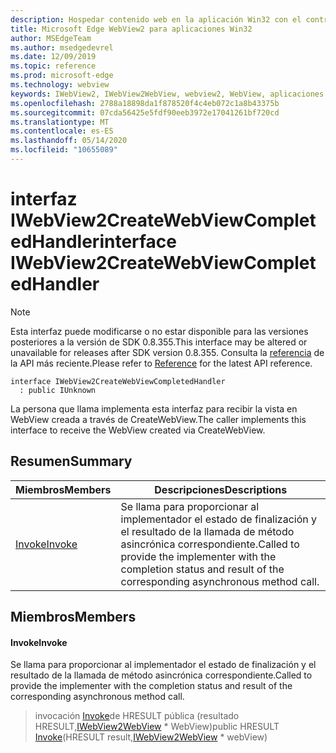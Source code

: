```yaml
---
description: Hospedar contenido web en la aplicación Win32 con el control Microsoft Edge WebView2
title: Microsoft Edge WebView2 para aplicaciones Win32
author: MSEdgeTeam
ms.author: msedgedevrel
ms.date: 12/09/2019
ms.topic: reference
ms.prod: microsoft-edge
ms.technology: webview
keywords: IWebView2, IWebView2WebView, webview2, WebView, aplicaciones Win32, Win32, Edge
ms.openlocfilehash: 2788a18898da1f878520f4c4eb072c1a8b43375b
ms.sourcegitcommit: 07cda56425e5fdf90eeb3972e17041261bf720cd
ms.translationtype: MT
ms.contentlocale: es-ES
ms.lasthandoff: 05/14/2020
ms.locfileid: "10655089"
---
```

# <span data-ttu-id="53293-104">interfaz IWebView2CreateWebViewCompletedHandler</span><span class="sxs-lookup"><span data-stu-id="53293-104">interface IWebView2CreateWebViewCompletedHandler</span></span> 

> [!NOTE]
> <span data-ttu-id="53293-105">Esta interfaz puede modificarse o no estar disponible para las versiones posteriores a la versión de SDK 0.8.355.</span><span class="sxs-lookup"><span data-stu-id="53293-105">This interface may be altered or unavailable for releases after SDK version 0.8.355.</span></span> <span data-ttu-id="53293-106">Consulta la [referencia](../../../webview2-api-reference.md) de la API más reciente.</span><span class="sxs-lookup"><span data-stu-id="53293-106">Please refer to [Reference](../../../webview2-api-reference.md) for the latest API reference.</span></span>

```
interface IWebView2CreateWebViewCompletedHandler
  : public IUnknown
```

<span data-ttu-id="53293-107">La persona que llama implementa esta interfaz para recibir la vista en WebView creada a través de CreateWebView.</span><span class="sxs-lookup"><span data-stu-id="53293-107">The caller implements this interface to receive the WebView created via CreateWebView.</span></span>

## <span data-ttu-id="53293-108">Resumen</span><span class="sxs-lookup"><span data-stu-id="53293-108">Summary</span></span>

 <span data-ttu-id="53293-109">Miembros</span><span class="sxs-lookup"><span data-stu-id="53293-109">Members</span></span>                        | <span data-ttu-id="53293-110">Descripciones</span><span class="sxs-lookup"><span data-stu-id="53293-110">Descriptions</span></span>
--------------------------------|---------------------------------------------
[<span data-ttu-id="53293-111">Invoke</span><span class="sxs-lookup"><span data-stu-id="53293-111">Invoke</span></span>](#invoke) | <span data-ttu-id="53293-112">Se llama para proporcionar al implementador el estado de finalización y el resultado de la llamada de método asincrónica correspondiente.</span><span class="sxs-lookup"><span data-stu-id="53293-112">Called to provide the implementer with the completion status and result of the corresponding asynchronous method call.</span></span>

## <span data-ttu-id="53293-113">Miembros</span><span class="sxs-lookup"><span data-stu-id="53293-113">Members</span></span>

#### <span data-ttu-id="53293-114">Invoke</span><span class="sxs-lookup"><span data-stu-id="53293-114">Invoke</span></span> 

<span data-ttu-id="53293-115">Se llama para proporcionar al implementador el estado de finalización y el resultado de la llamada de método asincrónica correspondiente.</span><span class="sxs-lookup"><span data-stu-id="53293-115">Called to provide the implementer with the completion status and result of the corresponding asynchronous method call.</span></span>

> <span data-ttu-id="53293-116">invocación [Invoke](#invoke)de HRESULT pública (resultado HRESULT,[IWebView2WebView](IWebView2WebView.md) \* WebView)</span><span class="sxs-lookup"><span data-stu-id="53293-116">public HRESULT [Invoke](#invoke)(HRESULT result,[IWebView2WebView](IWebView2WebView.md) \* webView)</span></span>

